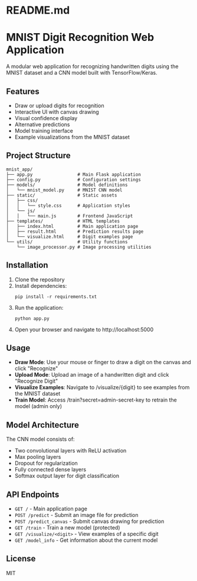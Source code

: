 # README.md
# MNIST Digit Recognition Web Application

A modular web application for recognizing handwritten digits using the MNIST dataset and a CNN model built with TensorFlow/Keras.

## Features

- Draw or upload digits for recognition
- Interactive UI with canvas drawing
- Visual confidence display
- Alternative predictions
- Model training interface
- Example visualizations from the MNIST dataset

## Project Structure

```
mnist_app/
├── app.py                 # Main Flask application
├── config.py              # Configuration settings
├── models/                # Model definitions
│   └── mnist_model.py     # MNIST CNN model
├── static/                # Static assets
│   ├── css/
│   │   └── style.css      # Application styles
│   └── js/
│   │   └── main.js        # Frontend JavaScript
├── templates/             # HTML templates
│   ├── index.html         # Main application page
│   ├── result.html        # Prediction results page
│   └── visualize.html     # Digit examples page
└── utils/                 # Utility functions
    └── image_processor.py # Image processing utilities
```

## Installation

1. Clone the repository
2. Install dependencies:
   ```
   pip install -r requirements.txt
   ```
3. Run the application:
   ```
   python app.py
   ```
4. Open your browser and navigate to http://localhost:5000

## Usage

- **Draw Mode**: Use your mouse or finger to draw a digit on the canvas and click "Recognize"
- **Upload Mode**: Upload an image of a handwritten digit and click "Recognize Digit"
- **Visualize Examples**: Navigate to /visualize/{digit} to see examples from the MNIST dataset
- **Train Model**: Access /train?secret=admin-secret-key to retrain the model (admin only)

## Model Architecture

The CNN model consists of:
- Two convolutional layers with ReLU activation
- Max pooling layers
- Dropout for regularization
- Fully connected dense layers
- Softmax output layer for digit classification

## API Endpoints

- `GET /` - Main application page
- `POST /predict` - Submit an image file for prediction
- `POST /predict_canvas` - Submit canvas drawing for prediction
- `GET /train` - Train a new model (protected)
- `GET /visualize/<digit>` - View examples of a specific digit
- `GET /model_info` - Get information about the current model

## License

MIT